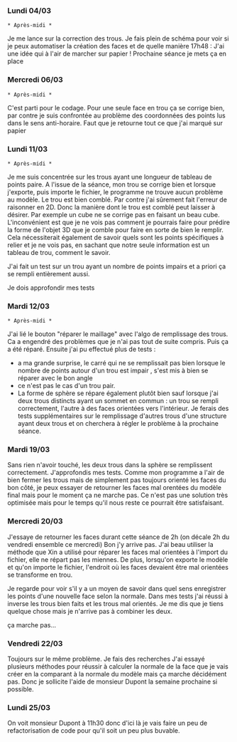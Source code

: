 ### Lundi 04/03 
    * Après-midi *
Je me lance sur la correction des trous. Je fais plein de schéma pour voir si je peux automatiser la création des faces
et de quelle manière 
17h48 : J'ai une idée qui à l'air de marcher sur papier ! Prochaine séance je mets ça en place 


### Mercredi 06/03
    * Après-midi * 
C'est parti pour le codage. 
Pour une seule face en trou ça se corrige bien, par contre je suis confrontée au problème des coordonnées des 
points lus dans le sens anti-horaire. Faut que je retourne tout ce que j'ai marqué sur papier 


### Lundi 11/03
    * Après-midi *  
Je me suis concentrée sur les trous ayant une longueur de tableau de points paire. A l'issue de la séance, mon trou se 
corrige bien et lorsque j'exporte, puis importe le fichier, le programme ne trouve aucun problème au modèle. Le trou 
est bien comblé. Par contre j'ai sûrement fait l'erreur de raisonner en 2D. Donc la manière dont le trou est 
comblé peut laisser à désirer. Par exemple un cube ne se corrige pas en faisant un beau cube. L'inconvénient 
est que je ne vois pas comment je pourrais faire pour prédire la forme de l'objet 3D que je comble pour 
faire en sorte de bien le remplir. Cela nécessiterait également de savoir quels sont les points spécifiques à relier 
et je ne vois pas, en sachant que notre seule information est un tableau de trou, comment le savoir. 

J'ai fait un test sur un trou ayant un nombre de points impairs et a priori ça se rempli entièrement aussi. 

Je dois approfondir mes tests 


### Mardi 12/03
    * Après-midi *
J'ai lié le bouton "réparer le maillage" avec l'algo de remplissage des trous. Ca a engendré des problèmes que 
je n'ai pas tout de suite compris. Puis ça a été réparé. 
Ensuite j'ai pu effectué plus de tests : 
 - a ma grande surprise, le carré qui ne se remplissait pas bien lorsque le nombre de points autour d'un trou 
   est impair , s'est mis à bien se réparer avec le bon angle 
 - ce n'est pas le cas d'un trou pair. 
 - La forme de sphère se répare également plutôt bien sauf lorsque j'ai deux trous distincts ayant un sommet en 
   commun : un trou se rempli correctement, l'autre à des faces orientées vers l'intérieur. 
Je ferais des tests supplémentaires sur le remplissage d'autres trous d'une structure ayant deux trous et on cherchera 
à régler le problème à la prochaine séance. 



### Mardi 19/03 
Sans rien n'avoir touché, les deux trous dans la sphère se remplissent correctement. J'approfondis mes tests. 
Comme mon programme a l'air de bien fermer les trous mais de simplement pas toujours orienté les faces du bon côté, 
je peux essayer de retourner les faces mal orentées du modèle final mais pour le moment ça ne marche pas. 
Ce n'est pas une solution très optimisée mais pour le temps qu'il nous reste ce pourrait être satisfaisant. 

### Mercredi 20/03 
J'essaye de retourner les faces durant cette séance de 2h (on décale 2h du vendredi ensemble ce mercredi)
Bon j'y arrive pas. J'ai beau utiliser la méthode que Xin a utilisé pour réparer les faces mal orientées à l'import 
du fichier, elle ne répart pas les miennes. De plus, lorsqu'on exporte le modèle et qu'on importe le fichier, 
l'endroit où les faces devaient être mal orientées se transforme en trou. 

Je regarde pour voir s'il y a un moyen de savoir dans quel sens enregistrer les points d'une nouvelle face selon la 
normale. Dans mes tests j'ai réussi à inverse les trous bien faits et les trous mal orientés. Je me dis que je tiens 
quelque chose mais je n'arrive pas à combiner les deux. 

ça marche pas... 


### Vendredi 22/03
Toujours sur le même problème. Je fais des recherches 
J'ai essayé plusieurs méthodes pour réussir à calculer la normale de la face que je vais créer en la comparant 
à la normale du modèle mais ça marche décidément pas. Donc je sollicite l'aide de monsieur Dupont 
la semaine prochaine si possible. 


### Lundi 25/03 
On voit monsieur Dupont à 11h30 donc d'ici là je vais faire un peu de refactorisation de code pour qu'il soit un peu 
plus buvable. 